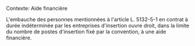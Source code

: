 Contexte: Aide financière

L'embauche des personnes mentionnées à l'article L. 5132-5-1 en contrat à durée indéterminée par les entreprises d'insertion ouvre droit, dans la limite du nombre de postes d'insertion fixé par la convention, à une aide financière.